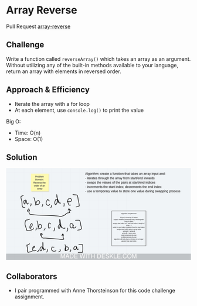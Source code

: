 # Array Reverse

Pull Request [array-reverse](https://github.com/dcalhoun286/data-structures-and-algorithms/pull/26)
<!-- Short summary or background information -->

## Challenge

Write a function called `reverseArray()` which takes an array as an argument. Without utilizing any of the built-in methods available to your language, return an array with elements in reversed order.

## Approach & Efficiency
<!-- What approach did you take? Why? What is the Big O space/time for this approach? -->
- Iterate the array with a for loop
- At each element, use `console.log()` to print the value

Big O:

- Time: O(n)
- Space: O(1)

## Solution
<!-- Embedded whiteboard image -->
![array-reverse whiteboard](assets/arrayReverse.jpeg)

## Collaborators

- I pair programmed with Anne Thorsteinson for this code challenge assignment.
